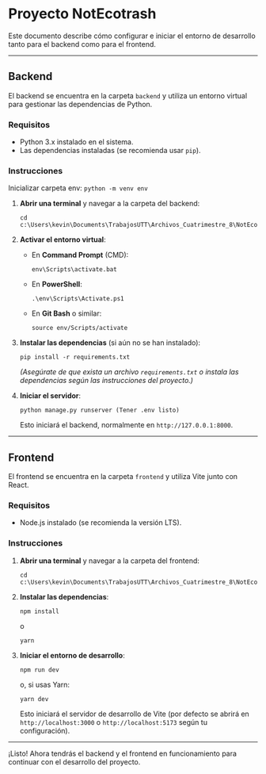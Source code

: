 # Proyecto NotEcotrash

Este documento describe cómo configurar e iniciar el entorno de desarrollo tanto para el backend como para el frontend.

---

## Backend

El backend se encuentra en la carpeta `backend` y utiliza un entorno virtual para gestionar las dependencias de Python.

### Requisitos

- Python 3.x instalado en el sistema.
- Las dependencias instaladas (se recomienda usar `pip`).

### Instrucciones

Inicializar carpeta env: ```python -m venv env```

1. **Abrir una terminal** y navegar a la carpeta del backend:
   ```
   cd c:\Users\kevin\Documents\TrabajosUTT\Archivos_Cuatrimestre_8\NotEcotrash\backend
   ```

2. **Activar el entorno virtual**:

   - En **Command Prompt** (CMD):
     ```
     env\Scripts\activate.bat
     ```
     
   - En **PowerShell**:
     ```
     .\env\Scripts\Activate.ps1
     ```
     
   - En **Git Bash** o similar:
     ```
     source env/Scripts/activate
     ```

3. **Instalar las dependencias** (si aún no se han instalado):
   ```
   pip install -r requirements.txt
   ```
   *(Asegúrate de que exista un archivo `requirements.txt` o instala las dependencias según las instrucciones del proyecto.)*

4. **Iniciar el servidor**:
   ```
   python manage.py runserver (Tener .env listo)
   ```
   Esto iniciará el backend, normalmente en `http://127.0.0.1:8000`.

---

## Frontend

El frontend se encuentra en la carpeta `frontend` y utiliza Vite junto con React.

### Requisitos

- Node.js instalado (se recomienda la versión LTS).

### Instrucciones

1. **Abrir una terminal** y navegar a la carpeta del frontend:
   ```
   cd c:\Users\kevin\Documents\TrabajosUTT\Archivos_Cuatrimestre_8\NotEcotrash\frontend
   ```

2. **Instalar las dependencias**:
   ```
   npm install
   ```
   o
   ```
   yarn
   ```

3. **Iniciar el entorno de desarrollo**:
   ```
   npm run dev
   ```
   o, si usas Yarn:
   ```
   yarn dev
   ```
   Esto iniciará el servidor de desarrollo de Vite (por defecto se abrirá en `http://localhost:3000` o `http://localhost:5173` según tu configuración).

---

¡Listo! Ahora tendrás el backend y el frontend en funcionamiento para continuar con el desarrollo del proyecto.